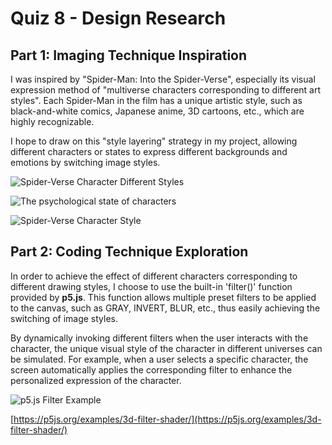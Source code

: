 # Quiz 8 - Design Research

## Part 1: Imaging Technique Inspiration
I was inspired by "Spider-Man: Into the Spider-Verse", especially its visual expression method of "multiverse characters corresponding to different art styles". Each Spider-Man in the film has a unique artistic style, such as black-and-white comics, Japanese anime, 3D cartoons, etc., which are highly recognizable.

I hope to draw on this "style layering" strategy in my project, allowing different characters or states to express different backgrounds and emotions by switching image styles.

![Spider-Verse Character Different Styles](https://static1.cbrimages.com/wordpress/wp-content/uploads/2018/12/spider-verse10-1.jpg)

![The psychological state of characters](https://www.agendamag.com/wp-content/uploads/2023/06/the-spot-from-spider-man-across-the-spider-verse-scene.jpg)

![Spider-Verse Character Style](https://akm-img-a-in.tosshub.com/indiatoday/images/story/202305/pav-sixteen_nine.jpg?VersionId=nuY4DByPdinnRtXEE0oRVyaCVKA.EUG1)

## Part 2: Coding Technique Exploration
In order to achieve the effect of different characters corresponding to different drawing styles, I choose to use the built-in 'filter()' function provided by **p5.js**. This function allows multiple preset filters to be applied to the canvas, such as GRAY, INVERT, BLUR, etc., thus easily achieving the switching of image styles.

By dynamically invoking different filters when the user interacts with the character, the unique visual style of the character in different universes can be simulated. For example, when a user selects a specific character, the screen automatically applies the corresponding filter to enhance the personalized expression of the character.

![p5.js Filter Example](https://p5js.org/assets/style.png)

[https://p5js.org/examples/3d-filter-shader/](https://p5js.org/examples/3d-filter-shader/)